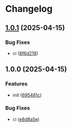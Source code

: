 # Changelog

## [1.0.1](https://github.com/KarinJS/ws/compare/v1.0.0...v1.0.1) (2025-04-15)


### Bug Fixes

* ci ([8f6d218](https://github.com/KarinJS/ws/commit/8f6d2181623816e45b4bafada6e52f4be9f3378f))

## 1.0.0 (2025-04-15)


### Features

* init ([695481c](https://github.com/KarinJS/ws/commit/695481c001cfadb6f30d663e21d870b0396e3170))


### Bug Fixes

* ci ([e8d8a5e](https://github.com/KarinJS/ws/commit/e8d8a5e6243ab513262649e0f4c4716a57bd5290))

